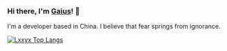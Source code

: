 ### Hi there, I'm [Gaius](https://qiwenbo.com)! 👋

I'm a developer based in China. I believe that fear springs from ignorance.

[![Lxxyx Top Langs](https://github-readme-stats.vercel.app/api/top-langs/?username=lxxyx)](https://github.com/anuraghazra/github-readme-stats)

